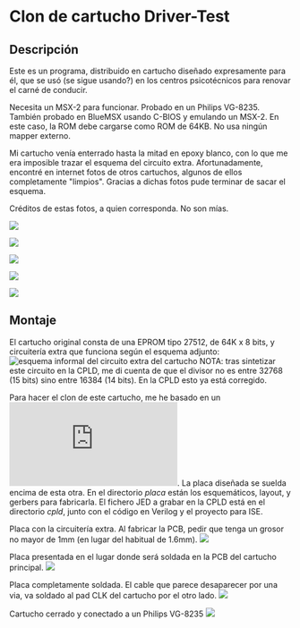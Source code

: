 # Clon de cartucho Driver-Test
## Descripción
Este es un programa, distribuido en cartucho diseñado expresamente para él, que se usó (se sigue usando?) en los centros psicotécnicos para renovar el carné de conducir.

Necesita un MSX-2 para funcionar. Probado en un Philips VG-8235. También probado en BlueMSX usando C-BIOS y emulando un MSX-2. En este caso, la ROM debe cargarse como ROM de 64KB. No usa ningún mapper externo.

Mi cartucho venía enterrado hasta la mitad en epoxy blanco, con lo que me era imposible trazar el esquema del circuito extra. Afortunadamente, encontré en internet fotos de otros cartuchos, algunos de ellos completamente "limpios". Gracias a dichas fotos pude terminar de sacar el esquema.

Créditos de estas fotos, a quien corresponda. No son mías.

![](docs/cartucho_cara_componentes.jpg)

![](docs/cartucho_cara_pistas.jpg)

![](docs/msx2_driver_test_7.jpg)

![](docs/otro_cara_comp.jpg)

![](docs/otro_cara_pistas.jpg)


## Montaje
El cartucho original consta de una EPROM tipo 27512, de 64K x 8 bits, y circuitería extra que funciona según el esquema adjunto:
![esquema informal del circuito extra del cartucho](docs/esquema_circuito_driver_test.jpg)
NOTA: tras sintetizar este circuito en la CPLD, me di cuenta de que el divisor no es entre 32768 (15 bits) sino entre 16384 (14 bits). En la CPLD esto ya está corregido.

Para hacer el clon de este cartucho, me he basado en un ![kit estándar para hacer cartuchos de MSX](https://www.ebsoft.fr/shop/es/home/28-msx-cartridge-kit-16-64k.html). La placa diseñada se suelda encima de esta otra. En el directorio *placa* están los esquemáticos, layout, y gerbers para fabricarla. El fichero JED a grabar en la CPLD está en el directorio *cpld*, junto con el código en Verilog y el proyecto para ISE.

Placa con la circuitería extra. Al fabricar la PCB, pedir que tenga un grosor no mayor de 1mm (en lugar del habitual de 1.6mm).
![](docs/placa.jpg)

Placa presentada en el lugar donde será soldada en la PCB del cartucho principal.
![](docs/placa_puesta_encima_cartucho.jpg)

Placa completamente soldada. El cable que parece desaparecer por una via, va soldado al pad CLK del cartucho por el otro lado.
![](docs/placa_soldada.jpg)

Cartucho cerrado y conectado a un Philips VG-8235
![](docs/cartucho_clon_funcionando.jpg)
